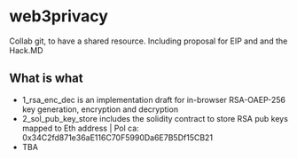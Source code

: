 # web3privacy
Collab git, to have a shared resource. Including proposal for EIP and and the Hack.MD

## What is what

- 1_rsa_enc_dec is an implementation draft for in-browser RSA-OAEP-256 key generation, encryption and decryption
- 2_sol_pub_key_store includes the solidity contract to store RSA pub keys mapped to Eth address | Pol ca: 0x34C2fd871e36aE116C70F5990Da6E7B5Df15CB21
- TBA
